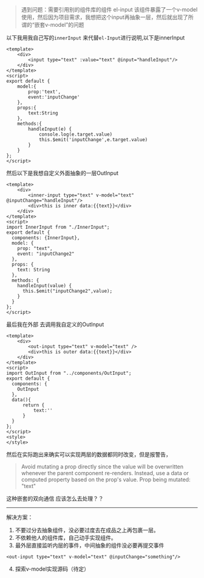 > 遇到问题：需要引用别的组件库的组件 el-input  该组件暴露了一个v-model使用，然后因为项目需求，我想把这个input再抽象一层，然后就出现了所谓的“嵌套v-model”的问题

以下我用我自己写的`innerInput` 来代替`el-Input`进行说明,以下是innerInput

```vue
<template>
    <div>
        <input type="text" :value="text" @input="handleInput"/>
    </div>
</template>
<script>
export default {
    model:{
        prop:'text',
        event:'inputChange'
    },
    props:{
        text:String
    },
    methods:{
        handleInput(e) {
            console.log(e.target.value)
            this.$emit('inputChange',e.target.value)
        }
    }
};
</script>
```



然后以下是我想自定义外面抽象的一层OutInput

```vue
<template>
    <div>
        <inner-input type="text" v-model="text" @inputChange="handleInput"/>  
        <div>this is inner data:{{text}}</div>
    </div>
</template>
<script>
import InnerInput from "./InnerInput";
export default {
  components: {InnerInput},
  model: {
    prop: "text",
    event: "inputChange2"
  },
  props: {
    text: String
  },
  methods: {
    handleInput(value) {
      this.$emit("inputChange2",value);
    }
  }
};
</script>
```



最后我在外部 去调用我自定义的OutInput

```vue
<template>
    <div>
        <out-input type="text" v-model="text" /> 
        <div>this is outer data:{{text}}</div>
    </div>
</template>
<script>
import OutInput from "../components/OutInput";
export default {
  components: {
    OutInput
  },
  data(){
      return {
          text:''
      }
  }
};
</script>
<style>
</style>

```

然后在实际跑出来确实可以实现两层的数据都同时改变，但是报警告，

> Avoid mutating a prop directly since the value will be overwritten whenever the parent component re-renders. Instead, use a data or computed property based on the prop's value. Prop being mutated: "text"

这种嵌套的双向通信 应该怎么去处理？？



---

解决方案：

1. 不要过分去抽象组件，没必要过度去在成品之上再包裹一层。
2. 不依赖他人的组件库，自己动手实现组件。
3. 最外层直接监听内层的事件，中间抽象的组件没必要再提交事件

```vue
<out-input type="text" v-model="text" @inputChange="something"/> 
```

4. 探索v-model实现源码（待定）